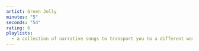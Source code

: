 ```yaml
---
artist: Green Jelly
minutes: "5"
seconds: "54"
rating: 6
playlists:
  - a collection of narrative songs to transport you to a different world
---
```

